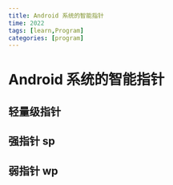 ```yaml
---
title: Android 系统的智能指针
time: 2022
tags: [learn,Program]
categories: [program]
---
```


# Android 系统的智能指针

## 轻量级指针

## 强指针 sp

## 弱指针 wp
